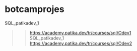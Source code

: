 # botcamprojes

SQL_patikadev_1
>> https://academy.patika.dev/tr/courses/sql/Odev1
SQL_patikadev_1
>> https://academy.patika.dev/tr/courses/sql/Odev2
